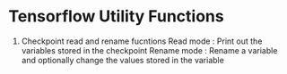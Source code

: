 # Tensorflow Utility Functions
1. Checkpoint read and rename fucntions
   Read mode : Print out the variables stored in the checkpoint
   Rename mode : Rename a variable and optionally change the values stored in the variable